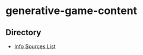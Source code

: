 # generative-game-content

## Directory

- [Info Sources List](/data/relgame/html/InfoSources.html)
